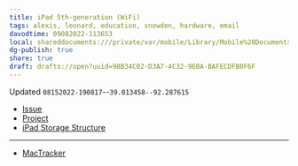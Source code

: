 ```yaml
---
title: iPad 5th-generation (WiFi)
tags: alexis, leonard, education, snowden, hardware, email
davodtime: 09082022-113653
local: shareddocuments:///private/var/mobile/Library/Mobile%20Documents/iCloud~md~obsidian/Documents/OBSHIDDIAN/drafts/98B34C02-D3A7-4C32-96BA-BAFECDFB0F6F.md
dg-publish: true
share: true
draft: drafts://open?uuid=98B34C02-D3A7-4C32-96BA-BAFECDFB0F6F
---
```

Updated `08152022-190817`--`39.013458--92.287615`

- [Issue](https://github.com/users/extratone/leonard/issues/)
- [Project](https://github.com/users/extratone/projects/16)
- [iPad Storage Structure](drafts://open?uuid=9DAE73F6-A187-41E3-A7FE-EA29F753A660)

---

- [MacTracker](mactracker://D282AA90-B095-423A-A645-64C6CF50AF5A) 